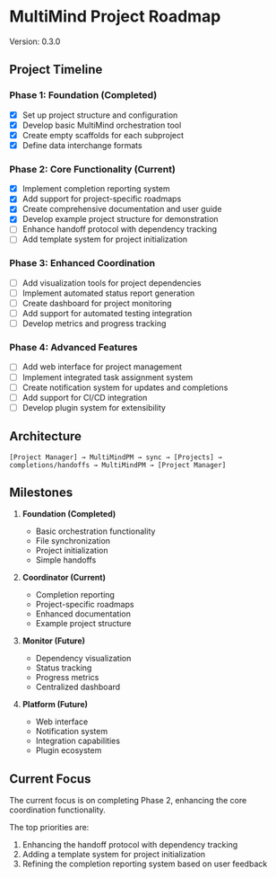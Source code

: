 # MultiMind Project Roadmap

Version: 0.3.0

## Project Timeline

### Phase 1: Foundation (Completed)
- [x] Set up project structure and configuration
- [x] Develop basic MultiMind orchestration tool
- [x] Create empty scaffolds for each subproject
- [x] Define data interchange formats

### Phase 2: Core Functionality (Current)
- [x] Implement completion reporting system
- [x] Add support for project-specific roadmaps
- [x] Create comprehensive documentation and user guide
- [x] Develop example project structure for demonstration
- [ ] Enhance handoff protocol with dependency tracking
- [ ] Add template system for project initialization

### Phase 3: Enhanced Coordination
- [ ] Add visualization tools for project dependencies
- [ ] Implement automated status report generation
- [ ] Create dashboard for project monitoring
- [ ] Add support for automated testing integration
- [ ] Develop metrics and progress tracking

### Phase 4: Advanced Features
- [ ] Add web interface for project management
- [ ] Implement integrated task assignment system
- [ ] Create notification system for updates and completions
- [ ] Add support for CI/CD integration
- [ ] Develop plugin system for extensibility

## Architecture

```
[Project Manager] → MultiMindPM → sync → [Projects] → completions/handoffs → MultiMindPM → [Project Manager]
```

## Milestones

1. **Foundation (Completed)**
   - Basic orchestration functionality
   - File synchronization
   - Project initialization
   - Simple handoffs

2. **Coordinator (Current)**
   - Completion reporting
   - Project-specific roadmaps
   - Enhanced documentation
   - Example project structure

3. **Monitor (Future)**
   - Dependency visualization
   - Status tracking
   - Progress metrics
   - Centralized dashboard

4. **Platform (Future)**
   - Web interface
   - Notification system
   - Integration capabilities
   - Plugin ecosystem

## Current Focus

The current focus is on completing Phase 2, enhancing the core coordination functionality.

The top priorities are:
1. Enhancing the handoff protocol with dependency tracking
2. Adding a template system for project initialization
3. Refining the completion reporting system based on user feedback 
